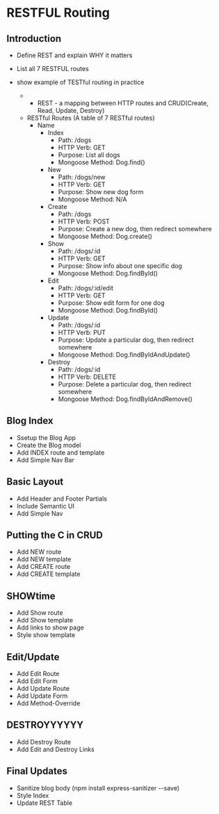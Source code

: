 # RESTFUL Routing

## Introduction
- Define REST and explain WHY it matters
- List all 7 RESTFUL routes
- show example of TESTful routing in practice

    - * REST - a mapping between HTTP routes and CRUD(Create, Read, Update, Destroy)
    - RESTful Routes (A table of 7 RESTful routes)
        - Name
            - Index
                - Path: /dogs
                - HTTP Verb: GET
                - Purpose: List all dogs
                - Mongoose Method: Dog.find()
            - New
                - Path: /dogs/new
                - HTTP Verb: GET
                - Purpose: Show new dog form
                - Mongoose Method: N/A
            - Create
                - Path: /dogs
                - HTTP Verb: POST
                - Purpose: Create a new dog, then redirect somewhere
                - Mongoose Method: Dog.create()
            - Show
                - Path: /dogs/:id
                - HTTP Verb: GET
                - Purpose: Show info about one specific dog
                - Mongoose Method: Dog.findById()
            - Edit
                - Path: /dogs/:id/edit
                - HTTP Verb: GET
                - Purpose: Show edit form for one dog
                - Mongoose Method: Dog.findById()
            - Update
                - Path: /dogs/:id
                - HTTP Verb: PUT
                - Purpose: Update a particular dog, then redirect somewhere
                - Mongoose Method: Dog.findByIdAndUpdate()
            - Destroy
                - Path: /dogs/:id
                - HTTP Verb: DELETE
                - Purpose: Delete a particular dog, then redirect somewhere
                - Mongoose Method: Dog.findByIdAndRemove()

## Blog Index
- Ssetup the Blog App
- Create the Blog model
- Add INDEX route and template
- Add Simple Nav Bar

## Basic Layout
- Add Header and Footer Partials
- Include Semantic UI
- Add Simple Nav

## Putting the C in CRUD
- Add NEW route
- Add NEW template
- Add CREATE route
- Add CREATE template

## SHOWtime
- Add Show route
- Add Show template
- Add links to show page
- Style show template

## Edit/Update
- Add Edit Route
- Add Edit Form
- Add Update Route
- Add Update Form
- Add Method-Override

## DESTROYYYYYY
- Add Destroy Route
- Add Edit and Destroy Links

## Final Updates
- Sanitize blog body (npm install express-sanitizer --save)
- Style Index
- Update REST Table